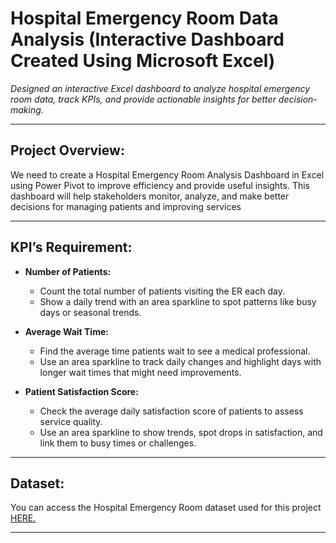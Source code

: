 # Hospital Emergency Room Data Analysis (Interactive Dashboard Created Using Microsoft Excel)
*Designed an interactive Excel dashboard to analyze hospital emergency room data, track KPIs, and provide actionable insights for better decision-making.*

***

## Project Overview:
We need to create a Hospital Emergency Room Analysis Dashboard in Excel using Power Pivot to improve efficiency and provide useful insights. This dashboard will help stakeholders monitor, analyze, and make better decisions for managing patients and improving services

***

## KPI’s Requirement:
- **Number of Patients:**
  - Count the total number of patients visiting the ER each day.
  - Show a daily trend with an area sparkline to spot patterns like busy days or seasonal trends.
 
- **Average Wait Time:**
  - Find the average time patients wait to see a medical professional.
  - Use an area sparkline to track daily changes and highlight days with longer wait times that might need improvements.

- **Patient Satisfaction Score:**
  - Check the average daily satisfaction score of patients to assess service quality.
  - Use an area sparkline to show trends, spot drops in satisfaction, and link them to busy times or challenges.
 
***

## Dataset:
You can access the Hospital Emergency Room dataset used for this project <a href ="https://github.com/shivanshgupta01/hospital-emergency-room-data-analysis-excel/blob/main/Hospital%20Emergency%20Room%20Data.csv">HERE.</a>

***



